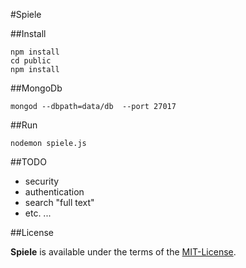 #Spiele

##Install

    npm install
    cd public
    npm install

##MongoDb

    mongod --dbpath=data/db  --port 27017

##Run

    nodemon spiele.js

##TODO

- security
- authentication
- search "full text"
- etc. ...

##License

**Spiele** is available under the terms of the [MIT-License](http://en.wikipedia.org/wiki/MIT_License#License_terms).